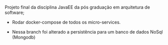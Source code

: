 Projeto final da disciplina  JavaEE da pós graduação em arquitetura de software;
- Rodar docker-compose de todos os micro-services.


* Nessa branch foi alterado a persistência para um banco de dados NoSql (Mongodb)

